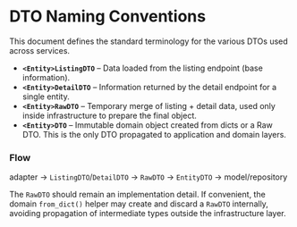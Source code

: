 # DTO Naming Conventions

This document defines the standard terminology for the various DTOs used across services.

- **`<Entity>ListingDTO`** – Data loaded from the listing endpoint (base information).
- **`<Entity>DetailDTO`** – Information returned by the detail endpoint for a single entity.
- **`<Entity>RawDTO`** – Temporary merge of listing + detail data, used only inside infrastructure to prepare the final object.
- **`<Entity>DTO`** – Immutable domain object created from dicts or a Raw DTO. This is the only DTO propagated to application and domain layers.

### Flow

adapter → `ListingDTO`/`DetailDTO` → `RawDTO` → `EntityDTO` → model/repository

The `RawDTO` should remain an implementation detail. If convenient, the domain `from_dict()` helper may create and discard a `RawDTO` internally, avoiding propagation of intermediate types outside the infrastructure layer.

